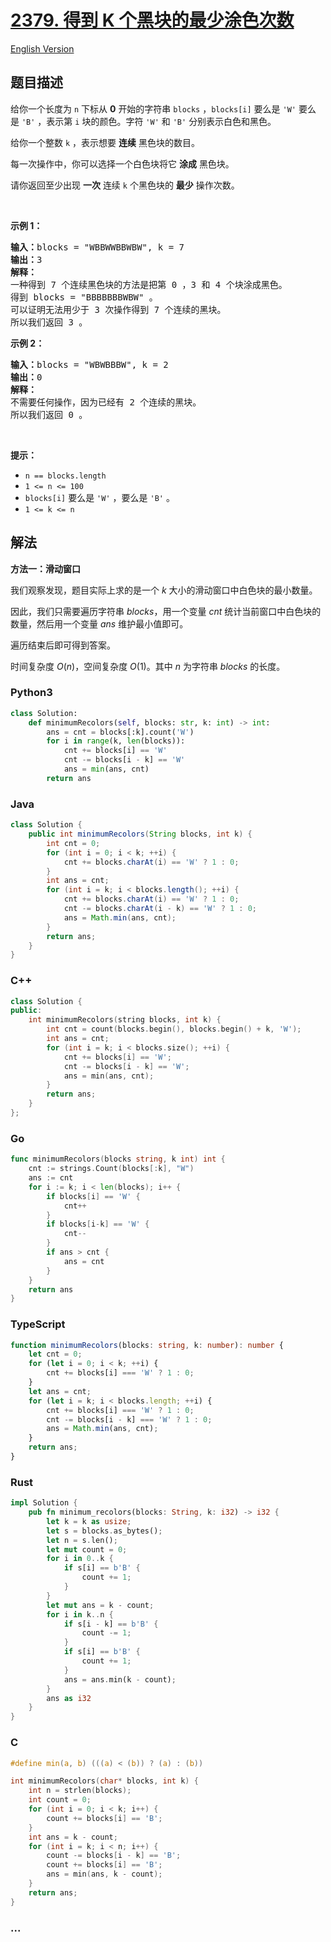 # [2379. 得到 K 个黑块的最少涂色次数](https://leetcode.cn/problems/minimum-recolors-to-get-k-consecutive-black-blocks)

[English Version](/solution/2300-2399/2379.Minimum%20Recolors%20to%20Get%20K%20Consecutive%20Black%20Blocks/README_EN.md)

## 题目描述

<!-- 这里写题目描述 -->

<p>给你一个长度为 <code>n</code>&nbsp;下标从 <strong>0</strong>&nbsp;开始的字符串&nbsp;<code>blocks</code>&nbsp;，<code>blocks[i]</code>&nbsp;要么是&nbsp;<code>'W'</code>&nbsp;要么是&nbsp;<code>'B'</code>&nbsp;，表示第&nbsp;<code>i</code>&nbsp;块的颜色。字符&nbsp;<code>'W'</code> 和&nbsp;<code>'B'</code>&nbsp;分别表示白色和黑色。</p>

<p>给你一个整数&nbsp;<code>k</code>&nbsp;，表示想要&nbsp;<strong>连续</strong>&nbsp;黑色块的数目。</p>

<p>每一次操作中，你可以选择一个白色块将它 <strong>涂成</strong>&nbsp;黑色块。</p>

<p>请你返回至少出现 <strong>一次</strong>&nbsp;连续 <code>k</code>&nbsp;个黑色块的 <strong>最少</strong>&nbsp;操作次数。</p>

<p>&nbsp;</p>

<p><strong>示例 1：</strong></p>

<pre>
<b>输入：</b>blocks = "WBBWWBBWBW", k = 7
<b>输出：</b>3
<strong>解释：</strong>
一种得到 7 个连续黑色块的方法是把第 0 ，3 和 4 个块涂成黑色。
得到 blocks = "BBBBBBBWBW" 。
可以证明无法用少于 3 次操作得到 7 个连续的黑块。
所以我们返回 3 。
</pre>

<p><strong>示例 2：</strong></p>

<pre>
<b>输入：</b>blocks = "WBWBBBW", k = 2
<b>输出：</b>0
<strong>解释：</strong>
不需要任何操作，因为已经有 2 个连续的黑块。
所以我们返回 0 。
</pre>

<p>&nbsp;</p>

<p><b>提示：</b></p>

<ul>
	<li><code>n == blocks.length</code></li>
	<li><code>1 &lt;= n &lt;= 100</code></li>
	<li><code>blocks[i]</code>&nbsp;要么是&nbsp;<code>'W'</code>&nbsp;，要么是&nbsp;<code>'B'</code> 。</li>
	<li><code>1 &lt;= k &lt;= n</code></li>
</ul>

## 解法

<!-- 这里可写通用的实现逻辑 -->

**方法一：滑动窗口**

我们观察发现，题目实际上求的是一个 $k$ 大小的滑动窗口中白色块的最小数量。

因此，我们只需要遍历字符串 $blocks$，用一个变量 $cnt$ 统计当前窗口中白色块的数量，然后用一个变量 $ans$ 维护最小值即可。

遍历结束后即可得到答案。

时间复杂度 $O(n)$，空间复杂度 $O(1)$。其中 $n$ 为字符串 $blocks$ 的长度。

<!-- tabs:start -->

### **Python3**

<!-- 这里可写当前语言的特殊实现逻辑 -->

```python
class Solution:
    def minimumRecolors(self, blocks: str, k: int) -> int:
        ans = cnt = blocks[:k].count('W')
        for i in range(k, len(blocks)):
            cnt += blocks[i] == 'W'
            cnt -= blocks[i - k] == 'W'
            ans = min(ans, cnt)
        return ans
```

### **Java**

<!-- 这里可写当前语言的特殊实现逻辑 -->

```java
class Solution {
    public int minimumRecolors(String blocks, int k) {
        int cnt = 0;
        for (int i = 0; i < k; ++i) {
            cnt += blocks.charAt(i) == 'W' ? 1 : 0;
        }
        int ans = cnt;
        for (int i = k; i < blocks.length(); ++i) {
            cnt += blocks.charAt(i) == 'W' ? 1 : 0;
            cnt -= blocks.charAt(i - k) == 'W' ? 1 : 0;
            ans = Math.min(ans, cnt);
        }
        return ans;
    }
}
```

### **C++**

```cpp
class Solution {
public:
    int minimumRecolors(string blocks, int k) {
        int cnt = count(blocks.begin(), blocks.begin() + k, 'W');
        int ans = cnt;
        for (int i = k; i < blocks.size(); ++i) {
            cnt += blocks[i] == 'W';
            cnt -= blocks[i - k] == 'W';
            ans = min(ans, cnt);
        }
        return ans;
    }
};
```

### **Go**

```go
func minimumRecolors(blocks string, k int) int {
	cnt := strings.Count(blocks[:k], "W")
	ans := cnt
	for i := k; i < len(blocks); i++ {
		if blocks[i] == 'W' {
			cnt++
		}
		if blocks[i-k] == 'W' {
			cnt--
		}
		if ans > cnt {
			ans = cnt
		}
	}
	return ans
}
```

### **TypeScript**

```ts
function minimumRecolors(blocks: string, k: number): number {
    let cnt = 0;
    for (let i = 0; i < k; ++i) {
        cnt += blocks[i] === 'W' ? 1 : 0;
    }
    let ans = cnt;
    for (let i = k; i < blocks.length; ++i) {
        cnt += blocks[i] === 'W' ? 1 : 0;
        cnt -= blocks[i - k] === 'W' ? 1 : 0;
        ans = Math.min(ans, cnt);
    }
    return ans;
}
```

### **Rust**

```rust
impl Solution {
    pub fn minimum_recolors(blocks: String, k: i32) -> i32 {
        let k = k as usize;
        let s = blocks.as_bytes();
        let n = s.len();
        let mut count = 0;
        for i in 0..k {
            if s[i] == b'B' {
                count += 1;
            }
        }
        let mut ans = k - count;
        for i in k..n {
            if s[i - k] == b'B' {
                count -= 1;
            }
            if s[i] == b'B' {
                count += 1;
            }
            ans = ans.min(k - count);
        }
        ans as i32
    }
}
```

### **C**

```c
#define min(a, b) (((a) < (b)) ? (a) : (b))

int minimumRecolors(char* blocks, int k) {
    int n = strlen(blocks);
    int count = 0;
    for (int i = 0; i < k; i++) {
        count += blocks[i] == 'B';
    }
    int ans = k - count;
    for (int i = k; i < n; i++) {
        count -= blocks[i - k] == 'B';
        count += blocks[i] == 'B';
        ans = min(ans, k - count);
    }
    return ans;
}
```

### **...**

```


```

<!-- tabs:end -->
